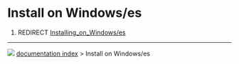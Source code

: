 # Install on Windows/es
1.  REDIRECT [Installing\_on\_Windows/es](Installing_on_Windows/es.md)



---
![](images/Right_arrow.png) [documentation index](../README.md) > Install on Windows/es
